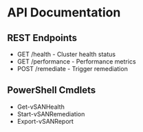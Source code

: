 # API Documentation
## REST Endpoints
- GET /health - Cluster health status
- GET /performance - Performance metrics
- POST /remediate - Trigger remediation

## PowerShell Cmdlets
- Get-vSANHealth
- Start-vSANRemediation
- Export-vSANReport
